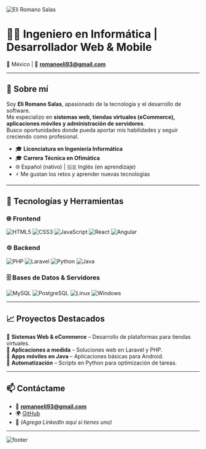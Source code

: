 <!-- Banner con tu nombre (puedes cambiar colores en el link de la imagen) -->
![Eli Romano Salas](https://capsule-render.vercel.app/api?type=waving&color=0:0f0f0f,100:1a1a1a&height=200&section=header&text=Eli%20Romano%20Salas&fontSize=40&fontColor=00ffcc&animation=fadeIn&fontAlignY=35)

# 👨‍💻 Ingeniero en Informática | Desarrollador Web & Mobile  

📍 México | 📧 **romanoeli93@gmail.com**  

---

## 🌟 Sobre mí  
Soy **Eli Romano Salas**, apasionado de la tecnología y el desarrollo de software.  
Me especializo en **sistemas web, tiendas virtuales (eCommerce), aplicaciones móviles y administración de servidores**.  
Busco oportunidades donde pueda aportar mis habilidades y seguir creciendo como profesional.  

- 🎓 **Licenciatura en Ingeniería Informática**  
- 🎓 **Carrera Técnica en Ofimática**  
- 🌐 Español (nativo) | 🇬🇧 Inglés (en aprendizaje)  
- ⚡ Me gustan los retos y aprender nuevas tecnologías  

---

## 🚀 Tecnologías y Herramientas  

### 🌐 Frontend  
![HTML5](https://img.shields.io/badge/HTML5-E34F26?style=for-the-badge&logo=html5&logoColor=white)
![CSS3](https://img.shields.io/badge/CSS3-1572B6?style=for-the-badge&logo=css3&logoColor=white)
![JavaScript](https://img.shields.io/badge/JavaScript-F7DF1E?style=for-the-badge&logo=javascript&logoColor=black)
![React](https://img.shields.io/badge/React-20232A?style=for-the-badge&logo=react&logoColor=61DAFB)
![Angular](https://img.shields.io/badge/Angular-DD0031?style=for-the-badge&logo=angular&logoColor=white)

### ⚙️ Backend  
![PHP](https://img.shields.io/badge/PHP-777BB4?style=for-the-badge&logo=php&logoColor=white)
![Laravel](https://img.shields.io/badge/Laravel-FF2D20?style=for-the-badge&logo=laravel&logoColor=white)
![Python](https://img.shields.io/badge/Python-3776AB?style=for-the-badge&logo=python&logoColor=white)
![Java](https://img.shields.io/badge/Java-007396?style=for-the-badge&logo=java&logoColor=white)

### 🗄️ Bases de Datos & Servidores  
![MySQL](https://img.shields.io/badge/MySQL-005C84?style=for-the-badge&logo=mysql&logoColor=white)
![PostgreSQL](https://img.shields.io/badge/PostgreSQL-316192?style=for-the-badge&logo=postgresql&logoColor=white)
![Linux](https://img.shields.io/badge/Linux-FCC624?style=for-the-badge&logo=linux&logoColor=black)
![Windows](https://img.shields.io/badge/Windows-0078D6?style=for-the-badge&logo=windows&logoColor=white)

---

## 📈 Proyectos Destacados  

🔹 **Sistemas Web & eCommerce** – Desarrollo de plataformas para tiendas virtuales.  
🔹 **Aplicaciones a medida** – Soluciones web en Laravel y PHP.  
🔹 **Apps móviles en Java** – Aplicaciones básicas para Android.  
🔹 **Automatización** – Scripts en Python para optimización de tareas.  

---

## 📫 Contáctame  

- 📧 **romanoeli93@gmail.com**  
- 🌍 [GitHub](https://github.com/Eli676)  
- 💼 *(Agrega LinkedIn aquí si tienes uno)*  

---

<!-- Footer animado -->
![footer](https://capsule-render.vercel.app/api?type=waving&color=0:0f0f0f,100:1a1a1a&height=120&section=footer)

